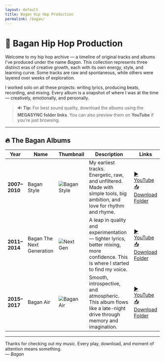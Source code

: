 ```yaml
---
layout: default
title: Bagan Hip Hop Production
permalink: /bagan/
---
```


# 🎤 Bagan Hip Hop Production

Welcome to my hip hop archive — a timeline of original tracks and albums I've produced under the name *Bagan*. This collection represents three distinct eras of creative growth, each with its own energy, style, and learning curve. Some tracks are raw and spontaneous, while others were layered over weeks of exploration.

I worked solo on all these projects: writing lyrics, producing beats, recording, and mixing. Every album is a snapshot of where I was at the time — creatively, emotionally, and personally.

> 🔊 **Tip:** For best sound quality, download the albums using the **MEGASYNC folder links**. You can also preview them on **YouTube** if you're just browsing.

---

## 🔥 The Bagan Albums

| Year | Name | Thumbnail | Description | Links |
|------|------|-----------|-------------|-------|
| **2007–2010** | Bagan Style | ![Bagan Style](https://via.placeholder.com/80x80.png?text=2007–2010) | My earliest tracks. Energetic, raw, and unfiltered. Made with simple tools, big ambition, and love for rhythm and rhyme. | <a href="https://youtu.be/AcSF6BUJC5g" target="_blank">▶️ YouTube</a><br><a href="https://mega.nz/folder/mtIxyC6Y#3fdqsJMIaipYeHryo3zGUA" target="_blank">📥 Download Folder</a> |
| **2011–2014** | Bagan The Next Generation | ![Next Gen](https://via.placeholder.com/80x80.png?text=2011–2014) | A leap in quality and experimentation — tighter lyrics, better mixing, more confidence. This is where I started to find my voice. | <a href="https://youtu.be/DKIDSCJfZ3Y" target="_blank">▶️ YouTube</a><br><a href="https://mega.nz/folder/CowBzIJR#bll9vCV6hpiSqrcDXtU41g" target="_blank">📥 Download Folder</a> |
| **2015–2017** | Bagan Air | ![Bagan Air](https://via.placeholder.com/80x80.png?text=2015–2017) | Smooth, introspective, and atmospheric. This album flows like a late-night drive through memory and imagination. | <a href="https://youtu.be/LhQsktGmCoc" target="_blank">▶️ YouTube</a><br><a href="https://mega.nz/folder/Ct5kEBgC#B2MQI44h68D0sKd5hqB-dQ" target="_blank">📥 Download Folder</a> |

---

Thanks for checking out my music. Every play, download, and moment of attention means something.  
— *Bagan*
